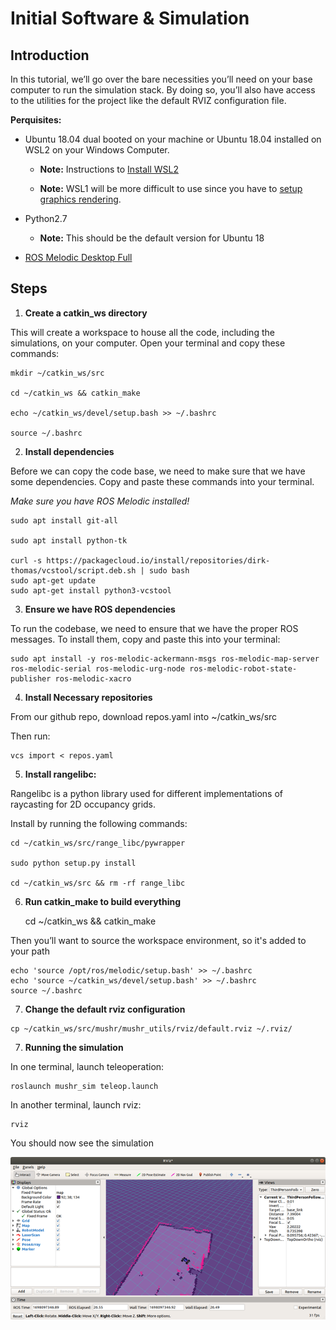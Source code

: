 # Initial Software & Simulation

## Introduction
In this tutorial, we’ll go over the bare necessities you’ll need on your base computer to run the simulation stack. By doing so, you’ll also have access to the utilities for the project like the default RVIZ configuration file. 

**Perquisites:**

* Ubuntu 18.04 dual booted on your machine or Ubuntu 18.04 installed on WSL2 on your Windows Computer.  
    * **Note:** Instructions to [Install WSL2](../misc/wslInstall.md)

    * **Note:** WSL1 will be more difficult to use since you have to [setup graphics rendering](https://ripon-banik.medium.com/run-x-display-from-wsl-f94791795376).

* Python2.7
    * **Note:** This should be the default version for Ubuntu 18

* [ROS Melodic Desktop Full](http://wiki.ros.org/melodic/Installation/Ubuntu)

## Steps
1. **Create a catkin_ws directory**

This will create a workspace to house all the code, including the simulations, on your computer. Open your terminal and copy these commands: 

    mkdir ~/catkin_ws/src 

    cd ~/catkin_ws && catkin_make 

    echo ~/catkin_ws/devel/setup.bash >> ~/.bashrc 

    source ~/.bashrc 

2. **Install dependencies**

Before we can copy the code base, we need to make sure that we have some dependencies. Copy and paste these commands into your terminal. 

*Make sure you have ROS Melodic installed!*

    sudo apt install git-all  

    sudo apt install python-tk 

    curl -s https://packagecloud.io/install/repositories/dirk-thomas/vcstool/script.deb.sh | sudo bash 
    sudo apt-get update 
    sudo apt-get install python3-vcstool 

3. **Ensure we have ROS dependencies**

To run the codebase, we need to ensure that we have the proper ROS messages. To install them, copy and paste this into your terminal: 

    sudo apt install -y ros-melodic-ackermann-msgs ros-melodic-map-server ros-melodic-serial ros-melodic-urg-node ros-melodic-robot-state-publisher ros-melodic-xacro 

4. **Install Necessary repositories**

From our github repo, download repos.yaml into ~/catkin_ws/src 

Then run:  

    vcs import < repos.yaml 

5. **Install rangelibc:**

Rangelibc is a python library used for different implementations of raycasting for 2D occupancy grids. 

Install by running the following commands: 

    cd ~/catkin_ws/src/range_libc/pywrapper 

    sudo python setup.py install 

    cd ~/catkin_ws/src && rm -rf range_libc 

6. **Run catkin_make to build everything**

    cd ~/catkin_ws && catkin_make 

Then you’ll want to source the workspace environment, so it's added to your path 

    echo 'source /opt/ros/melodic/setup.bash' >> ~/.bashrc 
    echo 'source ~/catkin_ws/devel/setup.bash' >> ~/.bashrc 
    source ~/.bashrc 

7. **Change the default rviz configuration**
    
```
cp ~/catkin_ws/src/mushr/mushr_utils/rviz/default.rviz ~/.rviz/
```

7. **Running the simulation**

In one terminal, launch teleoperation: 

    roslaunch mushr_sim teleop.launch 

In another terminal, launch rviz: 

    rviz 

You should now see the simulation 

![Picture of simulation](../../mushrPhotos/mushr_simulation.png)
